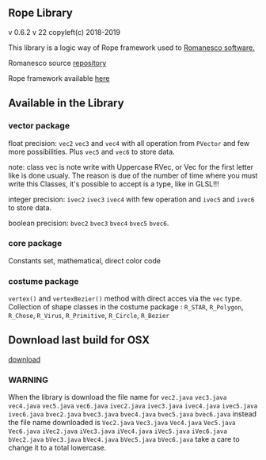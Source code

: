 
## Rope Library
v 0.6.2
v 22
copyleft(c) 2018-2019

This library is a logic way of Rope framework used to [Romanesco software.](http://romanesco.xyz)

Romanesco source [repository](https://github.com/StanLepunK/ROMANESCO-Processing)

Rope framework available [here](https://github.com/StanLepunK/Rope_framework)

## Available in the Library

### vector package
float precision:
`vec2` `vec3` and `vec4` with all operation from `PVector` and few more possibilities.
Plus `vec5` and `vec6` to store data.

note: class vec is note write with Uppercase RVec, or Vec for the first letter like is done usualy. The reason is due of the number of time where you must write this Classes, it's possible to accept is a type, like in GLSL!!!

integer precision:
`ivec2` `ivec3` `ivec4` with few operation
and `ivec5` and `ivec6` to store data.

boolean precision:
`bvec2` `bvec3` `bvec4` `bvec5` `bvec6`.

### core package
Constants set, mathematical, direct color code

### costume package
`vertex()` and `vertexBezier()` method with direct acces via the `vec` type.
Collection of shape classes in the costume package : 
`R_STAR`, `R_Polygon`, `R_Chose`, `R_Virus`, `R_Primitive`, `R_Circle`, `R_Bezier`



## Download last build for OSX
[download](https://github.com/StanLepunK/Rope/blob/master/Rope.zip)

### WARNING
When the library is download the file name for `vec2.java` `vec3.java` `vec4.java` `vec5.java` `vec6.java` `ivec2.java` `ivec3.java` `ivec4.java` `ivec5.java` `ivec6.java` `bvec2.java` `bvec3.java` `bvec4.java` `bvec5.java` `bvec6.java` instead the file name downloaded is `Vec2.java` `Vec3.java` `Vec4.java` `Vec5.java` `Vec6.java` `iVec2.java` `iVec3.java` `iVec4.java` `iVec5.java` `iVec6.java` `bVec2.java` `bVec3.java` `bVec4.java` `bVec5.java` `bVec6.java` take a care to change it to a total lowercase.





